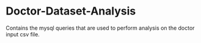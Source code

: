 # Doctor-Dataset-Analysis
Contains the mysql queries that are used to perform analysis on the doctor input csv file.
